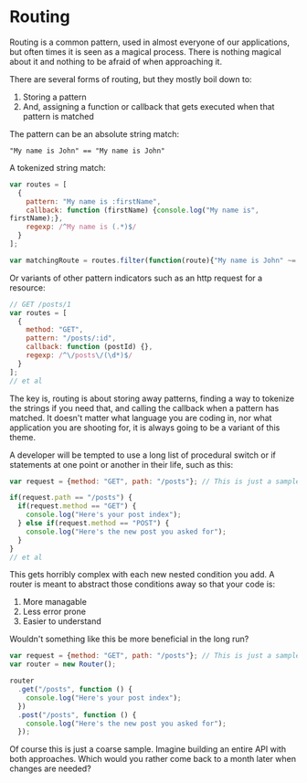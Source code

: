 Routing
=======

Routing is a common pattern, used in almost everyone of our applications, but often times it is seen as a magical process. There is nothing magical about it and nothing to be afraid of when approaching it.

There are several forms of routing, but they mostly boil down to:

1. Storing a pattern
1. And, assigning a function or callback that gets executed when that pattern
   is matched

The pattern can be an absolute string match:

```
"My name is John" == "My name is John"
```

A tokenized string match:

``` javascript
var routes = [
  {
    pattern: "My name is :firstName",
    callback: function (firstName) {console.log("My name is",
firstName);},
    regexp: /^My name is (.*)$/
  }
];

var matchingRoute = routes.filter(function(route){"My name is John" ~= route.regexp})[0];
```

Or variants of other pattern indicators such as an http request for a resource:

``` javascript
// GET /posts/1
var routes = [
  {
    method: "GET",
    pattern: "/posts/:id",
    callback: function (postId) {},
    regexp: /^\/posts\/(\d*)$/
  }
];
// et al
```

The key is, routing is about storing away patterns, finding a way to tokenize the strings if you need that, and calling the callback when a pattern has matched. It doesn't matter what language you are coding in, nor what application you are shooting for, it is always going to be a variant of this theme.

A developer will be tempted to use a long list of procedural switch or if statements at one point or another in their life, such as this:

``` javascript
var request = {method: "GET", path: "/posts"}; // This is just a sample of what a request could look like coming in to a server

if(request.path == "/posts") {
  if(request.method == "GET") {
    console.log("Here's your post index");
  } else if(request.method == "POST") {
    console.log("Here's the new post you asked for");
  }
}
// et al
```

This gets horribly complex with each new nested condition you add. A router is meant to abstract those conditions away so that your code is:

1. More managable
1. Less error prone
1. Easier to understand

Wouldn't something like this be more beneficial in the long run?

``` javascript
var request = {method: "GET", path: "/posts"}; // This is just a sample of what a request could look like coming in to a server
var router = new Router();

router
  .get("/posts", function () {
    console.log("Here's your post index");
  })
  .post("/posts", function () {
    console.log("Here's the new post you asked for");
  });
```

Of course this is just a coarse sample. Imagine building an entire API with both approaches. Which would you rather come back to a month later when changes are needed?
